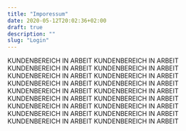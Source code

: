 ```yaml
---
title: "Imporessum"
date: 2020-05-12T20:02:36+02:00
draft: true
description: ""
slug: "Login"
---
```

KUNDENBEREICH IN ARBEIT
KUNDENBEREICH IN ARBEIT
KUNDENBEREICH IN ARBEIT
KUNDENBEREICH IN ARBEIT
KUNDENBEREICH IN ARBEIT
KUNDENBEREICH IN ARBEIT
KUNDENBEREICH IN ARBEIT
KUNDENBEREICH IN ARBEIT
KUNDENBEREICH IN ARBEIT
KUNDENBEREICH IN ARBEIT
KUNDENBEREICH IN ARBEIT
KUNDENBEREICH IN ARBEIT
KUNDENBEREICH IN ARBEIT
KUNDENBEREICH IN ARBEIT
KUNDENBEREICH IN ARBEIT
KUNDENBEREICH IN ARBEIT
KUNDENBEREICH IN ARBEIT
KUNDENBEREICH IN ARBEIT
